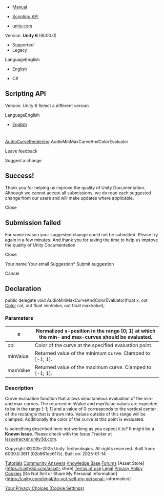 [ ]()

  * [Manual](../Manual/index.html)
  * [Scripting API](../ScriptReference/index.html)

  * [unity.com](https://unity.com/)

Version: **Unity 6** (6000.0)

  * Supported
  * Legacy

LanguageEnglish

  * [English]()

  * C#

[ ](https://docs.unity3d.com)

## Scripting API

Version: Unity 6 Select a different version

LanguageEnglish

  * [English]()

#
[AudioCurveRendering](AudioCurveRendering.html).AudioMinMaxCurveAndColorEvaluator

Leave feedback

Suggest a change

## Success!

Thank you for helping us improve the quality of Unity Documentation. Although
we cannot accept all submissions, we do read each suggested change from our
users and will make updates where applicable.

Close

## Submission failed

For some reason your suggested change could not be submitted. Please <a>try
again</a> in a few minutes. And thank you for taking the time to help us
improve the quality of Unity Documentation.

Close

Your name Your email Suggestion* Submit suggestion

Cancel

[ ]()

## Declaration

public delegate void AudioMinMaxCurveAndColorEvaluator(float x, out
[Color](Color.html) col, out float minValue, out float maxValue);

### Parameters

x | Normalized x-position in the range [0; 1] at which the min- and max-curves should be evaluated.  
---|---  
col | Color of the curve at the specified evaluation point.  
minValue | Returned value of the minimum curve. Clamped to [-1; 1].  
maxValue | Returned value of the maximum curve. Clamped to [-1; 1].  
  
### Description

Curve evaluation function that allows simultaneous evaluation of the min- and
max-curves. The returned minValue and maxValue values are expected to be in
the range [-1; 1] and a value of 0 corresponds to the vertical center of the
rectangle that is drawn into. Values outside of this range will be clamped.
Additionally the color of the curve at this point is evaluated.

Is something described here not working as you expect it to? It might be a
**Known Issue**. Please check with the Issue Tracker at
[issuetracker.unity3d.com](https://issuetracker.unity3d.com).

Copyright ©2005-2025 Unity Technologies. All rights reserved. Built from:
6000.0.36f1 (02b661dc617c). Built on: 2025-01-14.

[Tutorials](https://unity3d.com/learn) [Community
Answers](https://answers.unity3d.com) [Knowledge
Base](https://support.unity3d.com/hc/en-us)
[Forums](https://forum.unity3d.com) [Asset Store](https://unity3d.com/asset-
store) [Terms of use](https://docs.unity3d.com/Manual/TermsOfUse.html)
[Legal](https://unity.com/legal) [Privacy
Policy](https://unity.com/legal/privacy-policy)
[Cookies](https://unity.com/legal/cookie-policy) [Do Not Sell or Share My
Personal Information](https://unity.com/legal/do-not-sell-my-personal-
information)

[Your Privacy Choices (Cookie Settings)](javascript:void\(0\);)

